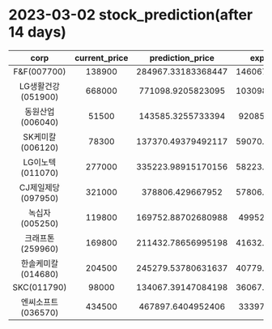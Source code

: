 # 2023-03-02 stock_prediction(after 14 days)

|   corp   |   current_price   |   prediction_price   |   expected_profit   |
|:--------:|:-----------------:|:--------------------:|:-------------------:|
|F&F(007700)|138900|284967.33183368447|146067.33183368447|
|LG생활건강(051900)|668000|771098.9205823095|103098.92058230948|
|동원산업(006040)|51500|143585.3255733394|92085.32557333939|
|SK케미칼(006120)|78300|137370.49379492117|59070.493794921174|
|LG이노텍(011070)|277000|335223.98915170156|58223.989151701564|
|CJ제일제당(097950)|321000|378806.429667952|57806.429667952005|
|녹십자(005250)|119800|169752.88702680988|49952.88702680988|
|크래프톤(259960)|169800|211432.78656995198|41632.786569951975|
|한솔케미칼(014680)|204500|245279.53780631637|40779.537806316366|
|SKC(011790)|98000|134067.39147084198|36067.391470841976|
|엔씨소프트(036570)|434500|467897.6404952406|33397.64049524057|
